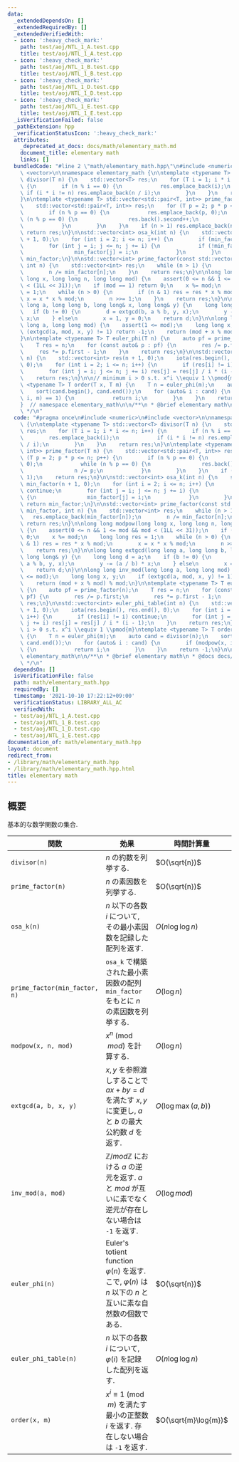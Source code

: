 ```yaml
---
data:
  _extendedDependsOn: []
  _extendedRequiredBy: []
  _extendedVerifiedWith:
  - icon: ':heavy_check_mark:'
    path: test/aoj/NTL_1_A.test.cpp
    title: test/aoj/NTL_1_A.test.cpp
  - icon: ':heavy_check_mark:'
    path: test/aoj/NTL_1_B.test.cpp
    title: test/aoj/NTL_1_B.test.cpp
  - icon: ':heavy_check_mark:'
    path: test/aoj/NTL_1_D.test.cpp
    title: test/aoj/NTL_1_D.test.cpp
  - icon: ':heavy_check_mark:'
    path: test/aoj/NTL_1_E.test.cpp
    title: test/aoj/NTL_1_E.test.cpp
  _isVerificationFailed: false
  _pathExtension: hpp
  _verificationStatusIcon: ':heavy_check_mark:'
  attributes:
    _deprecated_at_docs: docs/math/elementary_math.md
    document_title: elementary math
    links: []
  bundledCode: "#line 2 \"math/elementary_math.hpp\"\n#include <numeric>\n#include\
    \ <vector>\n\nnamespace elementary_math {\n\ntemplate <typename T> std::vector<T>\
    \ divisor(T n) {\n    std::vector<T> res;\n    for (T i = 1; i * i <= n; i++)\
    \ {\n        if (n % i == 0) {\n            res.emplace_back(i);\n           \
    \ if (i * i != n) res.emplace_back(n / i);\n        }\n    }\n    return res;\n\
    }\n\ntemplate <typename T> std::vector<std::pair<T, int>> prime_factor(T n) {\n\
    \    std::vector<std::pair<T, int>> res;\n    for (T p = 2; p * p <= n; p++) {\n\
    \        if (n % p == 0) {\n            res.emplace_back(p, 0);\n            while\
    \ (n % p == 0) {\n                res.back().second++;\n                n /= p;\n\
    \            }\n        }\n    }\n    if (n > 1) res.emplace_back(n, 1);\n   \
    \ return res;\n}\n\nstd::vector<int> osa_k(int n) {\n    std::vector<int> min_factor(n\
    \ + 1, 0);\n    for (int i = 2; i <= n; i++) {\n        if (min_factor[i]) continue;\n\
    \        for (int j = i; j <= n; j += i) {\n            if (!min_factor[j]) {\n\
    \                min_factor[j] = i;\n            }\n        }\n    }\n    return\
    \ min_factor;\n}\n\nstd::vector<int> prime_factor(const std::vector<int>& min_factor,\
    \ int n) {\n    std::vector<int> res;\n    while (n > 1) {\n        res.emplace_back(min_factor[n]);\n\
    \        n /= min_factor[n];\n    }\n    return res;\n}\n\nlong long modpow(long\
    \ long x, long long n, long long mod) {\n    assert(0 <= n && 1 <= mod && mod\
    \ < (1LL << 31));\n    if (mod == 1) return 0;\n    x %= mod;\n    long long res\
    \ = 1;\n    while (n > 0) {\n        if (n & 1) res = res * x % mod;\n       \
    \ x = x * x % mod;\n        n >>= 1;\n    }\n    return res;\n}\n\nlong long extgcd(long\
    \ long a, long long b, long long& x, long long& y) {\n    long long d = a;\n \
    \   if (b != 0) {\n        d = extgcd(b, a % b, y, x);\n        y -= (a / b) *\
    \ x;\n    } else\n        x = 1, y = 0;\n    return d;\n}\n\nlong long inv_mod(long\
    \ long a, long long mod) {\n    assert(1 <= mod);\n    long long x, y;\n    if\
    \ (extgcd(a, mod, x, y) != 1) return -1;\n    return (mod + x % mod) % mod;\n\
    }\n\ntemplate <typename T> T euler_phi(T n) {\n    auto pf = prime_factor(n);\n\
    \    T res = n;\n    for (const auto& p : pf) {\n        res /= p.first;\n   \
    \     res *= p.first - 1;\n    }\n    return res;\n}\n\nstd::vector<int> euler_phi_table(int\
    \ n) {\n    std::vector<int> res(n + 1, 0);\n    iota(res.begin(), res.end(),\
    \ 0);\n    for (int i = 2; i <= n; i++) {\n        if (res[i] != i) continue;\n\
    \        for (int j = i; j <= n; j += i) res[j] = res[j] / i * (i - 1);\n    }\n\
    \    return res;\n}\n\n// minimum i > 0 s.t. x^i \\equiv 1 \\pmod{m}\ntemplate\
    \ <typename T> T order(T x, T m) {\n    T n = euler_phi(m);\n    auto cand = divisor(n);\n\
    \    sort(cand.begin(), cand.end());\n    for (auto& i : cand) {\n        if (modpow(x,\
    \ i, m) == 1) {\n            return i;\n        }\n    }\n    return -1;\n}\n\n\
    }  // namespace elementary_math\n\n/**\n * @brief elementary math\n * @docs docs/math/elementary_math.md\n\
    \ */\n"
  code: "#pragma once\n#include <numeric>\n#include <vector>\n\nnamespace elementary_math\
    \ {\n\ntemplate <typename T> std::vector<T> divisor(T n) {\n    std::vector<T>\
    \ res;\n    for (T i = 1; i * i <= n; i++) {\n        if (n % i == 0) {\n    \
    \        res.emplace_back(i);\n            if (i * i != n) res.emplace_back(n\
    \ / i);\n        }\n    }\n    return res;\n}\n\ntemplate <typename T> std::vector<std::pair<T,\
    \ int>> prime_factor(T n) {\n    std::vector<std::pair<T, int>> res;\n    for\
    \ (T p = 2; p * p <= n; p++) {\n        if (n % p == 0) {\n            res.emplace_back(p,\
    \ 0);\n            while (n % p == 0) {\n                res.back().second++;\n\
    \                n /= p;\n            }\n        }\n    }\n    if (n > 1) res.emplace_back(n,\
    \ 1);\n    return res;\n}\n\nstd::vector<int> osa_k(int n) {\n    std::vector<int>\
    \ min_factor(n + 1, 0);\n    for (int i = 2; i <= n; i++) {\n        if (min_factor[i])\
    \ continue;\n        for (int j = i; j <= n; j += i) {\n            if (!min_factor[j])\
    \ {\n                min_factor[j] = i;\n            }\n        }\n    }\n   \
    \ return min_factor;\n}\n\nstd::vector<int> prime_factor(const std::vector<int>&\
    \ min_factor, int n) {\n    std::vector<int> res;\n    while (n > 1) {\n     \
    \   res.emplace_back(min_factor[n]);\n        n /= min_factor[n];\n    }\n   \
    \ return res;\n}\n\nlong long modpow(long long x, long long n, long long mod)\
    \ {\n    assert(0 <= n && 1 <= mod && mod < (1LL << 31));\n    if (mod == 1) return\
    \ 0;\n    x %= mod;\n    long long res = 1;\n    while (n > 0) {\n        if (n\
    \ & 1) res = res * x % mod;\n        x = x * x % mod;\n        n >>= 1;\n    }\n\
    \    return res;\n}\n\nlong long extgcd(long long a, long long b, long long& x,\
    \ long long& y) {\n    long long d = a;\n    if (b != 0) {\n        d = extgcd(b,\
    \ a % b, y, x);\n        y -= (a / b) * x;\n    } else\n        x = 1, y = 0;\n\
    \    return d;\n}\n\nlong long inv_mod(long long a, long long mod) {\n    assert(1\
    \ <= mod);\n    long long x, y;\n    if (extgcd(a, mod, x, y) != 1) return -1;\n\
    \    return (mod + x % mod) % mod;\n}\n\ntemplate <typename T> T euler_phi(T n)\
    \ {\n    auto pf = prime_factor(n);\n    T res = n;\n    for (const auto& p :\
    \ pf) {\n        res /= p.first;\n        res *= p.first - 1;\n    }\n    return\
    \ res;\n}\n\nstd::vector<int> euler_phi_table(int n) {\n    std::vector<int> res(n\
    \ + 1, 0);\n    iota(res.begin(), res.end(), 0);\n    for (int i = 2; i <= n;\
    \ i++) {\n        if (res[i] != i) continue;\n        for (int j = i; j <= n;\
    \ j += i) res[j] = res[j] / i * (i - 1);\n    }\n    return res;\n}\n\n// minimum\
    \ i > 0 s.t. x^i \\equiv 1 \\pmod{m}\ntemplate <typename T> T order(T x, T m)\
    \ {\n    T n = euler_phi(m);\n    auto cand = divisor(n);\n    sort(cand.begin(),\
    \ cand.end());\n    for (auto& i : cand) {\n        if (modpow(x, i, m) == 1)\
    \ {\n            return i;\n        }\n    }\n    return -1;\n}\n\n}  // namespace\
    \ elementary_math\n\n/**\n * @brief elementary math\n * @docs docs/math/elementary_math.md\n\
    \ */\n"
  dependsOn: []
  isVerificationFile: false
  path: math/elementary_math.hpp
  requiredBy: []
  timestamp: '2021-10-10 17:22:12+09:00'
  verificationStatus: LIBRARY_ALL_AC
  verifiedWith:
  - test/aoj/NTL_1_A.test.cpp
  - test/aoj/NTL_1_B.test.cpp
  - test/aoj/NTL_1_D.test.cpp
  - test/aoj/NTL_1_E.test.cpp
documentation_of: math/elementary_math.hpp
layout: document
redirect_from:
- /library/math/elementary_math.hpp
- /library/math/elementary_math.hpp.html
title: elementary math
---
```

## 概要
基本的な数学関数の集合.

| 関数                          | 効果                                                                                                                   | 時間計算量           |
| ----------------------------- | ---------------------------------------------------------------------------------------------------------------------- | -------------------- |
| `divisor(n)`                  | $n$ の約数を列挙する.                                                                                                  | $O(\sqrt{n})$        |
| `prime_factor(n)`             | $n$ の素因数を列挙する.                                                                                                | $O(\sqrt{n})$        |
| `osa_k(n)`                    | $n$ 以下の各数 $i$ について, その最小素因数を記録した配列を返す.                                                       | $O(n \log \log n)$   |
| `prime_factor(min_factor, n)` | `osa_k` で構築された最小素因数の配列 `min_factor` をもとに $n$ の素因数を列挙する.                                     | $O(\log n)$          |
| `modpow(x, n, mod)`           | $x^n \pmod{mod}$ を計算する.                                                                                           | $O(\log n)$          |
| `extgcd(a, b, x, y)`          | $x, y$ を参照渡しすることで $ax + by = d$ を満たす $x, y$ に変更し, $a$ と $b$ の最大公約数 $d$ を返す.                | $O(\log \max(a,b))$  |
| `inv_mod(a, mod)`             | $\mathbb{Z}/mod\mathbb{Z}$ における $a$ の逆元を返す. $a$ と $mod$ が互いに素でなく逆元が存在しない場合は `-1` を返す. | $O(\log mod)$        |
| `euler_phi(n)`                | Euler's totient function $\varphi(n)$ を返す. こで, $\varphi(n)$ は $n$ 以下の $n$ と互いに素な自然数の個数である.     | $O(\sqrt{n})$        |
| `euler_phi_table(n)`          | $n$ 以下の各数 $i$ について, $\varphi(i)$ を記録した配列を返す.                                                        | $O(n \log \log n)$   |
| `order(x, m)`                 | $x^i \equiv 1 \pmod{m}$ を満たす最小の正整数 $i$ を返す. 存在しない場合は `-1` を返す.                                 | $O(\sqrt{m}\log{m})$ |
